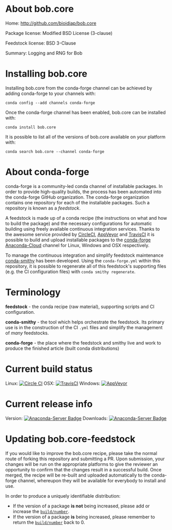 About bob.core
==============

Home: http://github.com/bioidiap/bob.core

Package license: Modified BSD License (3-clause)

Feedstock license: BSD 3-Clause

Summary: Logging and RNG for Bob



Installing bob.core
===================

Installing bob.core from the conda-forge channel can be achieved by adding conda-forge to your channels with:

```
conda config --add channels conda-forge
```

Once the conda-forge channel has been enabled, bob.core can be installed with:

```
conda install bob.core
```

It is possible to list all of the versions of bob.core available on your platform with:

```
conda search bob.core --channel conda-forge
```


About conda-forge
=================

conda-forge is a community-led conda channel of installable packages.
In order to provide high-quality builds, the process has been automated into the
conda-forge GitHub organization. The conda-forge organization contains one repository 
for each of the installable packages. Such a repository is known as a *feedstock*.

A feedstock is made up of a conda recipe (the instructions on what and how to build
the package) and the necessary configurations for automatic building using freely
available continuous integration services. Thanks to the awesome service provided by
[CircleCI](https://circleci.com/), [AppVeyor](http://www.appveyor.com/)
and [TravisCI](https://travis-ci.org/) it is possible to build and upload installable
packages to the [conda-forge](https://anaconda.org/conda-forge)
[Anaconda-Cloud](http://docs.anaconda.org/) channel for Linux, Windows and OSX respectively.

To manage the continuous integration and simplify feedstock maintenance
[conda-smithy](http://github.com/conda-forge/conda-smithy) has been developed.
Using the ``conda-forge.yml`` within this repository, it is possible to regenerate all of
this feedstock's supporting files (e.g. the CI configuration files) with ``conda smithy regenerate``.


Terminology
===========

**feedstock** - the conda recipe (raw material), supporting scripts and CI configuration.

**conda-smithy** - the tool which helps orchestrate the feedstock.
                   Its primary use is in the construction of the CI ``.yml`` files
                   and simplify the management of *many* feedstocks.

**conda-forge** - the place where the feedstock and smithy live and work to
                  produce the finished article (built conda distributions)

Current build status
====================

Linux: [![Circle CI](https://circleci.com/gh/conda-forge/bob.core-feedstock.svg?style=svg)](https://circleci.com/gh/conda-forge/bob.core-feedstock)
OSX: [![TravisCI](https://travis-ci.org/conda-forge/bob.core-feedstock.svg?branch=master)](https://travis-ci.org/conda-forge/bob.core-feedstock) 
Windows: [![AppVeyor](https://ci.appveyor.com/api/projects/status/github/conda-forge/bob-core-feedstock?svg=True)](https://ci.appveyor.com/project/conda-forge/bob-core-feedstock/branch/master)

Current release info
====================
Version: [![Anaconda-Server Badge](https://anaconda.org/conda-forge/bob.core/badges/version.svg)](https://anaconda.org/conda-forge/bob.core)
Downloads: [![Anaconda-Server Badge](https://anaconda.org/conda-forge/bob.core/badges/downloads.svg)](https://anaconda.org/conda-forge/bob.core)


Updating bob.core-feedstock
===========================

If you would like to improve the bob.core recipe, please take the normal
route of forking this repository and submitting a PR. Upon submission, your changes will
be run on the appropriate platforms to give the reviewer an opportunity to confirm that the
changes result in a successful build. Once merged, the recipe will be re-built and uploaded
automatically to the conda-forge channel, whereupon they will be available for everybody to
install and use.

In order to produce a uniquely identifiable distribution:
 * If the version of a package **is not** being increased, please add or increase
   the [``build/number``](http://conda.pydata.org/docs/building/meta-yaml.html#build-number-and-string). 
 * If the version of a package **is** being increased, please remember to return
   the [``build/number``](http://conda.pydata.org/docs/building/meta-yaml.html#build-number-and-string)
   back to 0.
